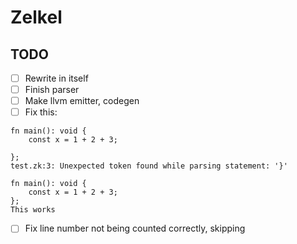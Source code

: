 # Zelkel

## TODO
- [ ] Rewrite in itself
- [ ] Finish parser
- [ ] Make llvm emitter, codegen
- [ ] Fix this:
```zk
fn main(): void {
    const x = 1 + 2 + 3;

};
test.zk:3: Unexpected token found while parsing statement: '}'
```
```
fn main(): void {
    const x = 1 + 2 + 3;
};
This works
```
-[ ] Fix line number not being counted correctly, skipping